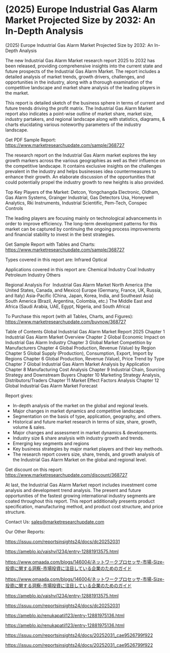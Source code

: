 # (2025) Europe Industrial Gas Alarm Market Projected Size by 2032: An In-Depth Analysis

(2025) Europe Industrial Gas Alarm Market Projected Size by 2032: An In-Depth Analysis

The new Industrial Gas Alarm Market research report 2025 to 2032 has been released, providing comprehensive insights into the current state and future prospects of the Industrial Gas Alarm Market. The report includes a detailed analysis of market trends, growth drivers, challenges, and opportunities in the industry, along with a thorough examination of the competitive landscape and market share analysis of the leading players in the market.

This report is detailed sketch of the business sphere in terms of current and future trends driving the profit matrix. The Industrial Gas Alarm Market report also indicates a point-wise outline of market share, market size, industry partakers, and regional landscape along with statistics, diagrams, & charts elucidating various noteworthy parameters of the industry landscape.

Get PDF Sample Report: https://www.marketresearchupdate.com/sample/368727

The research report on the Industrial Gas Alarm market explores the key growth markers across the various geographies as well as their influence on the competitive landscape. It contains exclusive insights on the challenges prevalent in the industry and helps businesses idea countermeasures to enhance their growth. An elaborate discussion of the opportunities that could potentially propel the industry growth to new heights is also provided.

Top Key Players of the Market:
Detcon, Yongchangda Electronic, Oldham, Gas Alarm Systems, Grainger Industrial, Gas Detectors Usa, Honeywell Analytics, Rki Instruments, Industrial Scientific, Pem-Tech, Conspec Controls


The leading players are focusing mainly on technological advancements in order to improve efficiency. The long-term development patterns for this market can be captured by continuing the ongoing process improvements and financial stability to invest in the best strategies.

Get Sample Report with Tables and Charts: https://www.marketresearchupdate.com/sample/368727

Types covered in this report are:
Infrared Optical


Applications covered in this report are:
Chemical Industry
Coal Industry
Petroleum Industry
Others


Regional Analysis For  Industrial Gas Alarm Market
North America (the United States, Canada, and Mexico)
Europe (Germany, France, UK, Russia, and Italy)
Asia-Pacific (China, Japan, Korea, India, and Southeast Asia)
South America (Brazil, Argentina, Colombia, etc.)
The Middle East and Africa (Saudi Arabia, UAE, Egypt, Nigeria, and South Africa)

To Purchase this report (with all Tables, Charts, and Figures): https://www.marketresearchupdate.com/buynow/368727

Table of Contents
Global Industrial Gas Alarm Market Report 2025
Chapter 1 Industrial Gas Alarm Market Overview
Chapter 2 Global Economic Impact on Industrial Gas Alarm Industry
Chapter 3 Global Market Competition by Manufacturers
Chapter 4 Global Production, Revenue (Value) by Region
Chapter 5 Global Supply (Production), Consumption, Export, Import by Regions
Chapter 6 Global Production, Revenue (Value), Price Trend by Type
Chapter 7 Global Industrial Gas Alarm Market Analysis by Application
Chapter 8 Manufacturing Cost Analysis
Chapter 9 Industrial Chain, Sourcing Strategy and Downstream Buyers
Chapter 10 Marketing Strategy Analysis, Distributors/Traders
Chapter 11 Market Effect Factors Analysis
Chapter 12 Global Industrial Gas Alarm Market Forecast

Report gives:

- In-depth analysis of the market on the global and regional levels.
- Major changes in market dynamics and competitive landscape.
- Segmentation on the basis of type, application, geography, and others.
- Historical and future market research in terms of size, share, growth, volume & sales.
- Major changes and assessment in market dynamics & developments.
- Industry size & share analysis with industry growth and trends.
- Emerging key segments and regions
- Key business strategies by major market players and their key methods.
- The research report covers size, share, trends, and growth analysis of the Industrial Gas Alarm Market on the global and regional level.

Get discount on this report: https://www.marketresearchupdate.com/discount/368727

At last, the Industrial Gas Alarm Market report includes investment come analysis and development trend analysis. The present and future opportunities of the fastest growing international industry segments are coated throughout this report. This report additionally presents product specification, manufacturing method, and product cost structure, and price structure.

Contact Us:
sales@marketresearchupdate.com

Our Other Reports:

https://issuu.com/reportsinsights24/docs/dc20252031

https://ameblo.jp/vaishvi1234/entry-12881913575.html

https://www.omaada.com/blogs/146004/ネットワークプロセッサ-市場-Size-投資に関する洞察-市場投資に注目している企業のためのガイド

https://www.omaada.com/blogs/146004/ネットワークプロセッサ-市場-Size-投資に関する洞察-市場投資に注目している企業のためのガイド

https://ameblo.jp/vaishvi1234/entry-12881913575.html

https://issuu.com/reportsinsights24/docs/dc20252031

https://ameblo.jp/renukapatil123/entry-12881975136.html

https://ameblo.jp/renukapatil123/entry-12881975136.html

https://issuu.com/reportsinsights24/docs/20252031_cae9526799f922

https://issuu.com/reportsinsights24/docs/20252031_cae9526799f922

